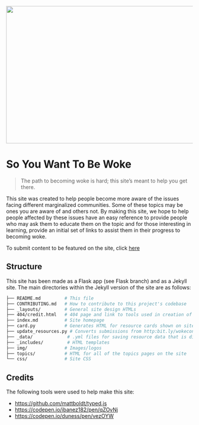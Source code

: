 <a href="url"><img src="https://github.com/wessilfie/soyouwanttobewoke/blob/master/static/img/logo-black.png" align="middle" height="370" width="690" ></a>

# So You Want To Be Woke
> The path to becoming woke is hard; this site’s meant to help you get there.

This site was created to help people become more aware of the issues facing different marginalized communities. 
Some of these topics may be ones you are aware of and others not. By making this site, we hope to help people 
affected by these issues have an easy reference to provide people who may ask them to educate them on the topic 
and for those interesting in learning, provide an initial set of links to assist them in their progress to becoming woke.

To submit content to be featured on the site, click [here](http://bit.ly/wokecontent)

## Structure
This site has been made as a Flask app (see Flask branch) and as a Jekyll site. The main directories within the
Jekyll version of the site are as follows:

```bash
├── README.md         # This file
├── CONTRIBUTING.md   # How to contribute to this project's codebase
├── _layouts/         # General site design HTMLs 
├── 404/credit.html   # 404 page and link to tools used in creation of the site
├── index.md          # Site homepage
├── card.py           # Generates HTML for resource cards shown on site
├── update_resources.py # Converts submissions from http:bit.ly/wokecontent to .yml files used on site
├── _data/             # .yml files for saving resource data that is displayed on site to users
├── _includes/         # HTML templates
├── img/              # Images/logos
├── topics/           # HTML for all of the topics pages on the site
└── css/              # Site CSS
```

## Credits
The following tools were used to help make this site:
* https://github.com/mattboldt/typed.js 
* https://codepen.io/ibanez182/pen/qZOvNj
* https://codepen.io/duness/pen/vezOYW
